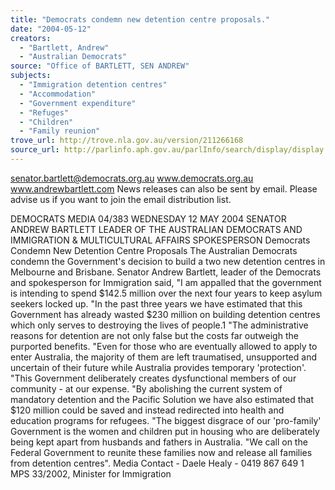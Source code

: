```yaml
---
title: "Democrats condemn new detention centre proposals."
date: "2004-05-12"
creators:
  - "Bartlett, Andrew"
  - "Australian Democrats"
source: "Office of BARTLETT, SEN ANDREW"
subjects:
  - "Immigration detention centres"
  - "Accommodation"
  - "Government expenditure"
  - "Refuges"
  - "Children"
  - "Family reunion"
trove_url: http://trove.nla.gov.au/version/211266168
source_url: http://parlinfo.aph.gov.au/parlInfo/search/display/display.w3p;query=Id%3A%22media/pressrel/B0IC6%22
---
```


 

 

 senator.bartlett@democrats.org.au     www.democrats.org.au    www.andrewbartlett.com  News releases can also be sent by email. Please advise us if you want to join the email distribution list. 

 DEMOCRATS  MEDIA 04/383 WEDNESDAY 12 MAY 2004   SENATOR ANDREW BARTLETT LEADER OF THE AUSTRALIAN DEMOCRATS AND IMMIGRATION & MULTICULTURAL AFFAIRS SPOKESPERSON  Democrats Condemn New Detention Centre Proposals The Australian Democrats condemn the Government's decision to build a two new detention centres in Melbourne and Brisbane. Senator Andrew Bartlett, leader of the Democrats and spokesperson for Immigration said, "I am appalled that the government is intending to spend $142.5 million over the next four years to keep asylum seekers locked up.  "In the past three years we have estimated that this Government has already wasted $230 million on building detention centres which only serves to destroying the lives of people.1 "The administrative reasons for detention are not only false but the costs far outweigh the purported benefits. "Even for those who are eventually allowed to apply to enter Australia, the majority of them are left traumatised, unsupported and uncertain of their future while Australia provides temporary 'protection'.  "This Government deliberately creates dysfunctional members of our community - at our expense. "By abolishing the current system of mandatory detention and the Pacific Solution we have also estimated that $120 million could be saved and instead redirected into health and education programs for refugees. "The biggest disgrace of our 'pro-family' Government is the women and children put in housing who are deliberately being kept apart from husbands and fathers in Australia.  "We call on the Federal Government to reunite these families now and release all families from detention centres". Media Contact - Daele Healy - 0419 867 649  1 MPS 33/2002, Minister for Immigration 

